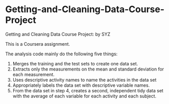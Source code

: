 # Getting-and-Cleaning-Data-Course-Project
Getting and Cleaning Data Course Project: by SYZ

This is a Coursera assignment.

The analysis code mainly do the following five things:

1. Merges the training and the test sets to create one data set.
2. Extracts only the measurements on the mean and standard deviation for each measurement.
3. Uses descriptive activity names to name the activities in the data set
4. Appropriately labels the data set with descriptive variable names.
5. From the data set in step 4, creates a second, independent tidy data set with the average of each variable for each activity and each subject.

